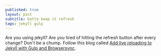 ```yaml
---
published: true
layout: post
subtitle: Gotta keep it refresh
tags: jekyll gulp
---
```


Are you using jekyll? Are you tired of hitting the refresh button after every change? Don't be a chump. Follow this blog called [Add live reloading to Jekyll with Gulp and Browsersync](https://nvbn.github.io/2015/06/19/jekyll-browsersync/).
